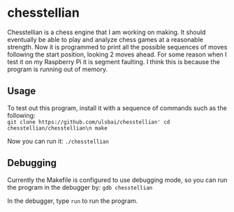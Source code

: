 # chesstellian
Chesstellian is a chess engine that I am working on making. It should eventually be able to play and analyze chess games at a reasonable strength. Now it is programmed to print all the possible sequences of moves following the start position, looking 2 moves ahead. For some reason when I test it on my Raspberry Pi it is segment faulting. I think this is because the program is running out of memory.

## Usage
To test out this program, install it with a sequence of commands such as the following:\
`git clone https://github.com/ulsbai/chesstellian'
cd chesstellian/chesstellian\n
make`

Now you can run it:
`./chesstellian`

## Debugging
Currently the Makefile is configured to use debugging mode, so you can run the program in the debugger by:
`gdb chesstellian`

In the debugger, type `run` to run the program.
